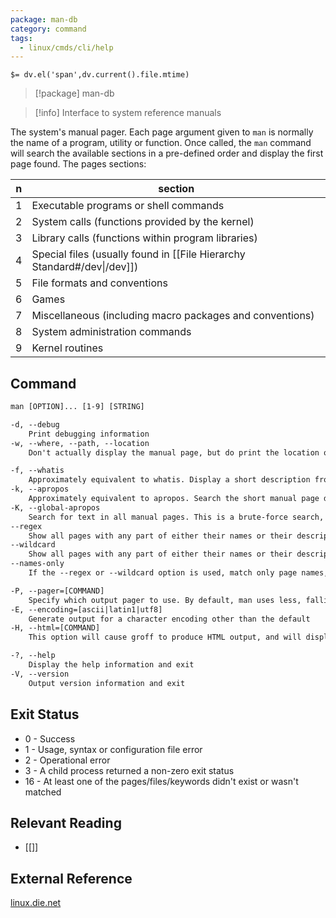 ```yaml
---
package: man-db
category: command
tags:
  - linux/cmds/cli/help
---
```


`$= dv.el('span',dv.current().file.mtime)`
> [!package] man-db

> [!info] Interface to system reference manuals

The system's manual pager. Each page argument given to ``man`` is normally the name of a program, utility or function. Once called, the ``man`` command will search the available sections in a pre-defined order and display the first page found. The pages sections:

| n	 | section |
| -- | -- |
| 1	  | Executable programs or shell commands |
| 2	  | System calls (functions provided by the kernel) |
| 3	  | Library calls (functions within program libraries) |
| 4	  | Special files (usually found in [[File Hierarchy Standard#/dev\|/dev]]) |
| 5	  | File formats and conventions |
| 6	  | Games |
| 7	  | Miscellaneous (including macro packages and conventions) |
| 8	  | System administration commands |
| 9	  | Kernel routines |

## Command
```txt
man [OPTION]... [1-9] [STRING]

-d, --debug
	Print debugging information
-w, --where, --path, --location
	Don't actually display the manual page, but do print the location of the source nroff file that would be formatted

-f, --whatis
	Approximately equivalent to whatis. Display a short description from the manual page, if available
-k, --apropos
	Approximately equivalent to apropos. Search the short manual page descriptions for keywords and display any matches
-K, --global-apropos
	Search for text in all manual pages. This is a brute-force search, and is likely to take some time
--regex
	Show all pages with any part of either their names or their descriptions matching each page argument as a regular expression
--wildcard
	Show all pages with any part of either their names or their descriptions matching each page argument using shell-style wildcards
--names-only
	If the --regex or --wildcard option is used, match only page names, not page descriptions

-P, --pager=[COMMAND]
	Specify which output pager to use. By default, man uses less, falling back to cat if less is not found or is not executable
-E, --encoding=[ascii|latin1|utf8]
	Generate output for a character encoding other than the default
-H, --html=[COMMAND]
	This option will cause groff to produce HTML output, and will display that output in the given web browser

-?, --help
	Display the help information and exit 
-V, --version
	Output version information and exit
```

## Exit Status
- 0 - Success
- 1 - Usage, syntax or configuration file error
- 2 - Operational error
- 3 - A child process returned a non-zero exit status
- 16 - At least one of the pages/files/keywords didn't exist or wasn't matched

## Relevant Reading
- [[]]

## External Reference
[linux.die.net](https://linux.die.net/man/1/man)
